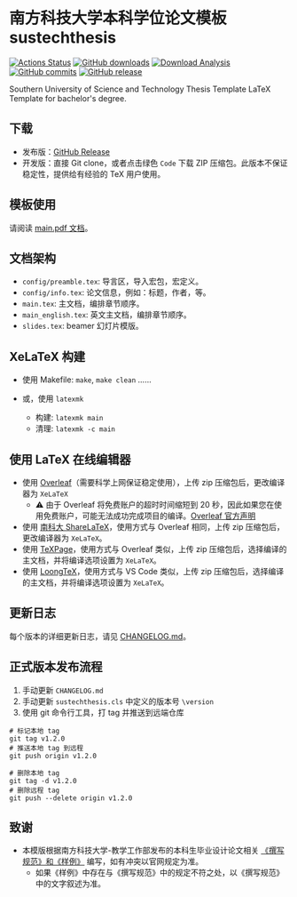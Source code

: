 # 南方科技大学本科学位论文模板 sustechthesis

[![Actions Status](https://github.com/Iydon/sustechthesis/actions/workflows/verify-compile.yaml/badge.svg)](https://github.com/Iydon/sustechthesis/actions/workflows/verify-compile.yaml)
[![GitHub downloads](https://img.shields.io/github/downloads/Iydon/sustechthesis/total)](https://github.com/Iydon/sustechthesis/releases)
[![Download Analysis](https://img.shields.io/badge/Download-Analysis-blue.svg)](https://qii404.me/github-release-statistics/?repo=/Iydon/sustechthesis/)
[![GitHub commits](https://img.shields.io/github/commits-since/Iydon/sustechthesis/latest)](https://github.com/Iydon/sustechthesis/commits/master)
[![GitHub release](https://img.shields.io/github/v/release/Iydon/sustechthesis?&label=%E5%8F%91%E5%B8%83%E7%89%88)](https://github.com/Iydon/sustechthesis/releases/latest)

Southern University of Science and Technology Thesis Template LaTeX Template for bachelor's degree.

## 下载

* 发布版：[GitHub Release](https://github.com/Iydon/sustechthesis/releases/latest)
* 开发版：直接 Git clone，或者点击绿色 `Code` 下载 ZIP 压缩包。此版本不保证稳定性，提供给有经验的 TeX 用户使用。

## 模板使用

请阅读 [main.pdf 文档](https://github.com/Iydon/sustechthesis/releases/latest)。

## 文档架构

* `config/preamble.tex`: 导言区，导入宏包，宏定义。
* `config/info.tex`: 论文信息，例如：标题，作者，等。
* `main.tex`: 主文档，编排章节顺序。
* `main_english.tex`: 英文主文档，编排章节顺序。
* `slides.tex`: beamer 幻灯片模版。


## XeLaTeX 构建

* 使用 Makefile: `make`, `make clean` ......

* 或，使用 `latexmk`
  * 构建: `latexmk main`
  * 清理: `latexmk -c main`

## 使用 LaTeX 在线编辑器

* 使用 [Overleaf](https://www.overleaf.com/)（需要科学上网保证稳定使用），上传 zip 压缩包后，更改编译器为 `XeLaTeX`
  * ⚠️ 由于 Overleaf 将免费账户的超时时间缩短到 20 秒，因此如果您在使用免费账户，可能无法成功完成项目的编译。[Overleaf 官方声明](https://www.overleaf.com/blog/changes-to-free-compile-timeouts-and-servers)
* 使用 [南科大 ShareLaTeX](https://sharelatex.cra.moe/)，使用方式与 Overleaf 相同，上传 zip 压缩包后，更改编译器为 `XeLaTeX`。
* 使用 [TeXPage](https://www.texpage.com/)，使用方式与 Overleaf 类似，上传 zip 压缩包后，选择编译的主文档，并将编译选项设置为 `XeLaTeX`。
* 使用 [LoongTeX](https://www.loongtex.com/)，使用方式与 VS Code 类似，上传 zip 压缩包后，选择编译的主文档，并将编译选项设置为 `XeLaTeX`。

## 更新日志

每个版本的详细更新日志，请见 [CHANGELOG.md](CHANGELOG.md)。

## 正式版本发布流程

1. 手动更新 `CHANGELOG.md`
2. 手动更新 `sustechthesis.cls` 中定义的版本号 `\version`
3. 使用 git 命令行工具，打 tag 并推送到远端仓库


```shell
# 标记本地 tag
git tag v1.2.0
# 推送本地 tag 到远程
git push origin v1.2.0

# 删除本地 tag
git tag -d v1.2.0
# 删除远程 tag
git push --delete origin v1.2.0
```

## 致谢

* 本模版根据南方科技大学-教学工作部发布的本科生毕业设计论文相关 [《撰写规范》和《样例》](https://tao.sustech.edu.cn/xueshengfuwu/biyelunwen/) 编写，如有冲突以官网规定为准。
  * 如果《样例》中存在与《撰写规范》中的规定不符之处，以《撰写规范》中的文字叙述为准。
